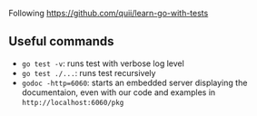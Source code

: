 Following https://github.com/quii/learn-go-with-tests

## Useful commands
* `go test -v`: runs test with verbose log level
* `go test ./...`: runs test recursively
* `godoc -http=6060`: starts an embedded server displaying the documentaion, even with our code and examples in `http://localhost:6060/pkg`